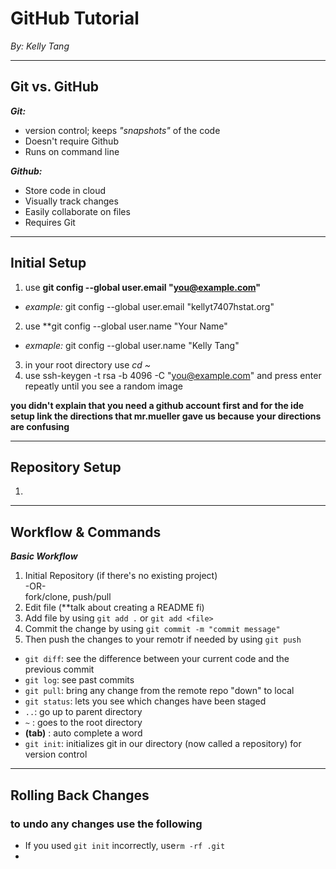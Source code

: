 # GitHub Tutorial

*By: Kelly Tang*

---
## Git vs. GitHub
***Git:***
- version control; keeps *"snapshots"* of the code
-  Doesn't require Github
-  Runs on command line  

***Github:***
- Store code in cloud
- Visually track changes
- Easily collaborate on files
- Requires Git
---
## Initial Setup
 
1. use **git config --global user.email "you@example.com"**
- *example:* git config --global user.email "kellyt7407hstat.org"
2. use **git config --global user.name "Your Name"
- *exmaple:* git config --global user.name "Kelly Tang"
3. in your root directory use *cd ~*
4. use ssh-keygen -t rsa -b 4096 -C "you@example.com" and press enter repeatly until you see a random image

**you didn't explain that you need a github account first and for the ide setup link the directions that mr.mueller gave us because your directions are confusing**


---
## Repository Setup
1. 


---
## Workflow & Commands
***Basic Workflow***
1. Initial Repository (if there's no existing project)  
   -OR-  
fork/clone, push/pull
2. Edit file  (**talk about creating a README fi)
3. Add file by using ```git add .``` or ```git add <file>```
4. Commit the change by using ```git commit -m "commit message"```
5. Then push the changes to your remotr if needed by using ```git push``` 
- ```git diff```: see the difference between your current code and the previous commit
- ```git log```: see past commits
- ```git pull```: bring any change from the remote repo "down" to local
- ```git status```: lets you see which changes have been staged
- ```..```: go up to parent directory
- ```~``` : goes to the root directory
- **(tab)** : auto complete a word
- ```git init```: initializes git in our directory (now called a repository) for version control

---
## Rolling Back Changes
### to undo any changes use the following
- If you used ```git init``` incorrectly, use```rm -rf .git```
- 